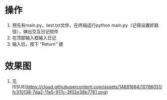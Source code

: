 # 操作
1. 预先有main.py，test.txt文件，在终端运行python main.py（记得设置好路径），弹出交互日记软件
2. 在顶部输入框输入日记
3. 输入后，按下 “Return” 键

# 效果图
1. 见ISSUE(https://cloud.githubusercontent.com/assets/14881664/10786051/fc310138-7da2-11e5-917c-3f02e38b7761.png)
